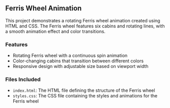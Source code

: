 ## Ferris Wheel Animation

This project demonstrates a rotating Ferris wheel animation created using HTML and CSS. The Ferris wheel features six cabins and rotating lines, with a smooth animation effect and color transitions.

### Features

- Rotating Ferris wheel with a continuous spin animation
- Color-changing cabins that transition between different colors
- Responsive design with adjustable size based on viewport width

### Files Included

- `index.html`: The HTML file defining the structure of the Ferris wheel
- `styles.css`: The CSS file containing the styles and animations for the Ferris wheel
